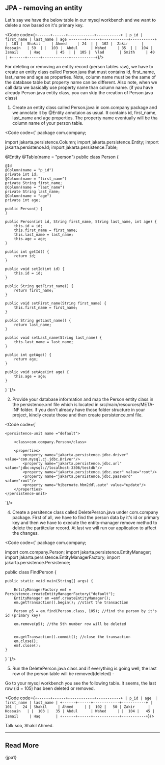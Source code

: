 
## JPA - removing an entity
Let's say we have the below table in our mysql workbench and we want to delete a row based on it's primary key.

<Code code={`
+------+------+------------+-----------+
| p_id | first_name | last_name | age
+------+------+------------+-----------+
|  101 |  Shakil     | Ahmed     | 24  |
|  102 |  Zakir      | Hossain   | 50  |
|  103 |  Abdul      | Wahed     | 35  |
|  104 |  Ismail     | Haq       | 45  |
|  105 |  Vlad       | Smith     | 40  |
+------+------+------------+-----------+
`}/>

For deleting or removing an entity record (person tables raw), we have to create an entity class called Person.java that must contains id, first_name, last_name and age as properties. Note, column name must be the same of the database table but property name can be different. Also note, when we call data we basically use property name than column name.
(if you have already Person.java entity class, you can skip the creation of Person.java class)


1. Create an entity class called Person.java in com.company package and we annotate it by @Entity annotaion as usual.
It contains id, first_name, last_name and age properties. The property name eventually will be tha column name of your person table.

<Code code={`
package com.company;

import jakarta.persistence.Column;
import jakarta.persistence.Entity;
import jakarta.persistence.Id;
import jakarta.persistence.Table;

@Entity
@Table(name = "person")
public class Person {

    @Id
    @Column(name = "p_id")
    private int id;
    @Column(name = "first_name")
    private String first_name;
    @Column(name = "last_name")
    private String last_name;
    @Column(name = "age")
    private int age;

    public Person() {
    }

    public Person(int id, String first_name, String last_name, int age) {
        this.id = id;
        this.first_name = first_name;
        this.last_name = last_name;
        this.age = age;
    }

    public int getId() {
        return id;
    }

    public void setId(int id) {
        this.id = id;
    }

    public String getFirst_name() {
        return first_name;
    }

    public void setFirst_name(String first_name) {
        this.first_name = first_name;
    }

    public String getLast_name() {
        return last_name;
    }

    public void setLast_name(String last_name) {
        this.last_name = last_name;
    }

    public int getAge() {
        return age;
    }

    public void setAge(int age) {
        this.age = age;
    }
}
`}/>


2. Provide your database information and map the Person entity class in the persistence.xml file which is located in src/main/resources/META-INF folder. If you don't already have those folder structure in your project, kindly create those and then create persistence.xml file.

<Code code={`
<?xml version="1.0" encoding="UTF-8" standalone="yes"?>
<persistence xmlns="http://xmlns.jcp.org/xml/ns/persistence"
             xmlns:xsi="http://www.w3.org/2001/XMLSchema-instance"
             xsi:schemaLocation="http://xmlns.jcp.org/xml/ns/persistence http://xmlns.jcp.org/xml/ns/persistence/persistence_2_2.xsd"
             version="2.2">

    <persistence-unit name ="default">

        <class>com.company.Person</class>

        <properties>
            <property name="jakarta.persistence.jdbc.driver" value="com.mysql.cj.jdbc.Driver"/>
            <property name="jakarta.persistence.jdbc.url" value="jdbc:mysql://localhost:3306/testdb"/>
            <property name="jakarta.persistence.jdbc.user" value="root"/>
            <property name="jakarta.persistence.jdbc.password" value="root"/>
            <property name="hibernate.hbm2ddl.auto" value="update"/>
        </properties>
    </persistence-unit>
</persistence>

`}/>



4. Create a persitence class called DeletePerson.java under com.company package.
First of all, we have to find the person data by it's id or primary key and then we have to execute the entity-manager remove method to delete the partitcular record. At last we will run our application to affect the changes.

<Code code={`
package com.company;

import com.company.Person;
import jakarta.persistence.EntityManager;
import jakarta.persistence.EntityManagerFactory;
import jakarta.persistence.Persistence;

public class FindPerson {

    public static void main(String[] args) {

        EntityManagerFactory emf = Persistence.createEntityManagerFactory("default");
        EntityManager em =emf.createEntityManager();
        em.getTransaction().begin(); //start the transaction
       
        Person p5 = em.find(Person.class, 105); //find the person by it's id (primary key)

        em.remove(p5); //the 5th number row will be deleted

      
        em.getTransaction().commit(); //close the transaction
        em.close();
        emf.close();
    }
}
`}/>


5. Run the DeletePerson.java class and if everything is going well, the last row of the person table will be removed(deleted) -

Go to your mysql workbench you see the following table. It seems, the last row (id = 105) has been deleted or removed.

<Code code={`
+------+------+------------+-----------+
| p_id | age  | first_name | last_name |
+------+------+------------+-----------+
|  101 |   24 | Shakil     | Ahmed     |
|  102 |   50 | Zakir      | Hossain   |
|  103 |   35 | Abdul      | Wahed     |
|  104 |   45 | Ismail     | Haq       |
+------+------+------------+-----------+
`}/>


Talk soo,
Shakil Ahmed.


-----

<h2>Read More</h2>
{jpa1}